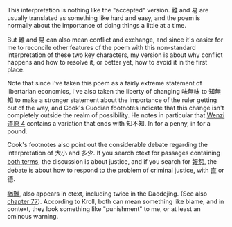 This interpretation
is nothing like
the "accepted" version.
難 and 易
are usually translated
as something like
hard and easy,
and the poem is normally about
the importance of doing things
a little at a time. 

But 難 and 易
can also mean
conflict and exchange,
and since it's easier for me
to reconcile other features
of the poem with this
non-standard interpretation
of these two key characters,
my version is about
why conflict happens
and how to resolve it,
or better yet,
how to avoid it
in the first place.

Note that
since I've taken this poem
as a fairly extreme statement
of libertarian economics,
I've also taken the liberty of changing
味無味 to 知無知
to make a stronger statement
about the importance of the ruler
getting out of the way,
and Cook's Guodian footnotes
indicate that this change
isn't completely outside the realm of possibility.
He notes in particular that
[Wenzi 道原 4](https://ctext.org/wenzi/dao-yuan#n58493)
contains a variation
that ends with 知不知.
In for a penny,
in for a pound.

Cook's footnotes
also point out the considerable debate
regarding the interpretation of 大小 and 多少.
If you search ctext
for passages containing
[both terms](https://ctext.org/pre-qin-and-han?searchu=大小%20多少),
the discussion is about justice,
and if you search for
[報怨](https://ctext.org/pre-qin-and-han?searchu=報怨),
the debate is about how to respond to
the problem of criminal justice,
with 直 or 德.

[猶難](https://ctext.org/pre-qin-and-han?searchu=猶難),
also appears in ctext,
including twice in the Daodejing.
(See also
[chapter 77](https://daodejing.ca/studies/73 "Study chapter 77")).
According to Kroll,
both can mean something like blame,
and in context,
they look something like "punishment" to me,
or at least an ominous warning.
